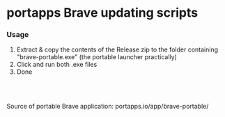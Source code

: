 # portapps Brave updating scripts

### Usage
1. Extract & copy the contents of the Release zip to the folder containing "brave-portable.exe" (the portable launcher practically)
2. Click and run both .exe files
3. Done

<br>
<br>

Source of portable Brave application:
portapps.io/app/brave-portable/
